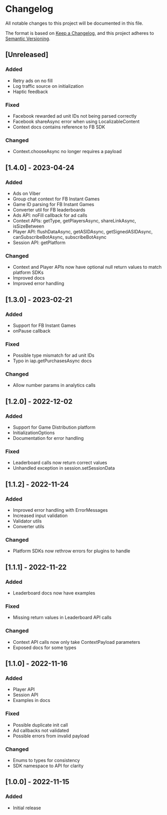 # Changelog
All notable changes to this project will be documented in this file.

The format is based on [Keep a Changelog](https://keepachangelog.com/en/1.0.0/),
and this project adheres to [Semantic Versioning](https://semver.org/spec/v2.0.0.html).

## [Unreleased]
### Added
- Retry ads on no fill
- Log traffic source on initialization
- Haptic feedback

### Fixed
- Facebook rewarded ad unit IDs not being parsed correctly
- Facebook shareAsync error when using LocalizableContent
- Context docs contains reference to FB SDK

### Changed
- Context.chooseAsync no longer requires a payload

## [1.4.0] - 2023-04-24
### Added
- Ads on Viber
- Group chat context for FB Instant Games
- Game ID parsing for FB Instant Games
- Converter util for FB leaderboards
- Ads API: noFill callback for ad calls
- Context APIs: getType, getPlayersAsync, shareLinkAsync, isSizeBetween
- Player API: flushDataAsync, getASIDAsync, getSignedASIDAsync, canSubscribeBotAsync, subscribeBotAsync
- Session API: getPlatform

### Changed
- Context and Player APIs now have optional null return values to match platform SDKs
- Improved docs
- Improved error handling

## [1.3.0] - 2023-02-21
### Added
- Support for FB Instant Games
- onPause callback

### Fixed
- Possible type mismatch for ad unit IDs
- Typo in iap.getPurchasesAsync docs

### Changed
- Allow number params in analytics calls

## [1.2.0] - 2022-12-02
### Added
- Support for Game Distribution platform
- InitializationOptions
- Documentation for error handling

### Fixed
- Leaderboard calls now return correct values
- Unhandled exception in session.setSessionData

## [1.1.2] - 2022-11-24
### Added
- Improved error handling with ErrorMessages
- Increased input validation
- Validator utils
- Converter utils

### Changed
- Platform SDKs now rethrow errors for plugins to handle

## [1.1.1] - 2022-11-22
### Added
- Leaderboard docs now have examples

### Fixed
- Missing return values in Leaderboard API calls

### Changed
- Context API calls now only take ContextPayload parameters
- Exposed docs for some types

## [1.1.0] - 2022-11-16
### Added
- Player API
- Session API
- Examples in docs

### Fixed
- Possible duplicate init call
- Ad callbacks not validated
- Possible errors from invalid payload

### Changed
- Enums to types for consistency
- SDK namespace to API for clarity

## [1.0.0] - 2022-11-15
### Added
- Initial release

